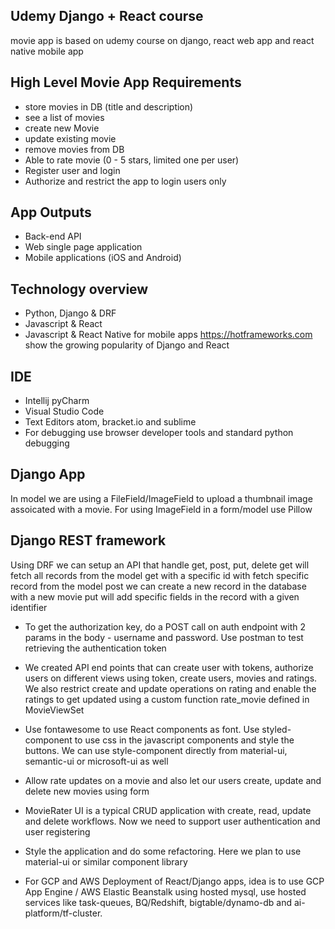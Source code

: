 ## Udemy Django + React course 
movie app is based on udemy course on django, react web app and 
react native mobile app

## High Level Movie App Requirements
- store movies in DB (title and description)
- see a list of movies
- create new Movie
- update existing movie
- remove movies from DB
- Able to rate movie (0 - 5 stars, limited one per user)
- Register user and login
- Authorize and restrict the app to login users only

## App Outputs
- Back-end API
- Web single page application
- Mobile applications (iOS and Android)

## Technology overview
- Python, Django & DRF
- Javascript & React
- Javascript & React Native for mobile apps
https://hotframeworks.com show the growing popularity of Django and React

## IDE
- Intellij pyCharm
- Visual Studio Code
- Text Editors atom, bracket.io and sublime
- For debugging use browser developer tools and standard python debugging

## Django App
In model we are using a FileField/ImageField to upload a thumbnail image 
assoicated with a movie. 
For using ImageField in a form/model use Pillow

## Django REST framework
Using DRF we can setup an API that handle get, post, put, delete
get will fetch all records from the model
get with a specific id with fetch specific record from the model
post we can create a new record in the database with a new movie
put will add specific fields in the record with a given identifier 

- To get the authorization key, do a POST call on auth endpoint with 
2 params in the body - username and password. Use postman to test retrieving
the authentication token

- We created API end points that can create user with tokens, authorize users 
on different views using token, create users, movies and ratings. We also 
restrict create and update operations on rating and enable the ratings to get 
updated using a custom function rate_movie defined in MovieViewSet

- Use fontawesome to use React components as font. Use styled-component to use css
in the javascript components and style the buttons. We can use style-component directly
from material-ui, semantic-ui or microsoft-ui as well

- Allow rate updates on a movie and also let our users create, update and delete new 
movies using form

- MovieRater UI is a typical CRUD application with create, read, update and delete 
workflows. Now we need to support user authentication and user registering

- Style the application and do some refactoring. Here we plan to use material-ui or
similar component library

- For GCP and AWS Deployment of React/Django apps, idea is to use GCP App Engine / AWS Elastic 
Beanstalk using hosted mysql, use hosted services like task-queues, BQ/Redshift, 
bigtable/dynamo-db and ai-platform/tf-cluster.

